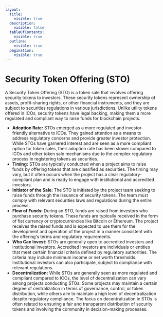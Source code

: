 ```yaml
---
layout:
  title:
    visible: true
  description:
    visible: false
  tableOfContents:
    visible: true
  outline:
    visible: true
  pagination:
    visible: true
---
```


# Security Token Offering (STO)

A Security Token Offering (STO) is a token sale that involves offering security tokens to investors. These security tokens represent ownership of assets, profit-sharing rights, or other financial instruments, and they are subject to securities regulations in various jurisdictions. Unlike utility tokens offered in ICOs, security tokens have legal backing, making them a more regulated and compliant way to raise funds for blockchain projects.

* **Adoption Rate:** STOs emerged as a more regulated and investor-friendly alternative to ICOs. They gained attention as a means to address regulatory concerns and provide greater investor protection. While STOs have garnered interest and are seen as a more compliant option for token sales, their adoption rate has been slower compared to ICOs and other token sale mechanisms due to the complex regulatory process in registering tokens as securities.
* **Timing:** STOs are typically conducted when a project aims to raise funds by offering tokens that are classified as securities. The timing may vary, but it often occurs when the project has a clear regulatory-compliant plan and is ready to engage with institutional and accredited investors.
* **Initiator of the Sale:** The STO is initiated by the project team seeking to raise funds through the issuance of security tokens. The team must comply with relevant securities laws and regulations during the entire process.
* **Flow of Funds:** During an STO, funds are raised from investors who purchase security tokens. These funds are typically received in the form of fiat currency or cryptocurrencies like Bitcoin or Ethereum. The project receives the raised funds and is expected to use them for the development and operation of the project in a manner consistent with the offering's terms and regulatory requirements.
* **Who Can Invest:** STOs are generally open to accredited investors and institutional investors. Accredited investors are individuals or entities that meet certain financial criteria defined by regulatory authorities. The criteria may include minimum income or net worth thresholds. Institutional investors can also participate, subject to compliance with relevant regulations.
* **Decentralization:** While STOs are generally seen as more regulated and compliant compared to ICOs, the level of decentralization can vary among projects conducting STOs. Some projects may maintain a certain degree of centralization in terms of governance, control, or token distribution, while others aim to maintain a high level of decentralization despite regulatory compliance. The focus on decentralization in STOs is often related to ensuring a fair and transparent distribution of security tokens and involving the community in decision-making processes.

